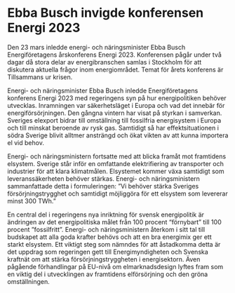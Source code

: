 # Ebba Busch invigde konferensen Energi 2023

Den 23 mars inledde energi- och näringsminister Ebba Busch Energiföretagens årskonferens Energi 2023. Konferensen pågår under två dagar då stora delar av energibranschen samlas i Stockholm för att diskutera aktuella frågor inom energiområdet. Temat för årets konferens är Tillsammans ur krisen.

Energi- och näringsminister Ebba Busch inledde Energiföretagens konferens Energi 2023 med regeringens syn på hur energipolitiken behöver utvecklas. Inramningen var säkerhetsläget i Europa och vad det innebär för energiförsörjningen. Den gångna vintern har visat på styrkan i samverkan. Sveriges elexport bidrar till omställning till fossilfria energisystem i Europa och till minskat beroende av rysk gas. Samtidigt så har effektsituationen i södra Sverige blivit alltmer ansträngd och ökat vikten av att kunna importera el vid behov.

Energi- och näringsministern fortsatte med att blicka framåt mot framtidens elsystem. Sverige står inför en omfattande elektrifiering av transporter och industrier för att klara klimatmålen. Elsystemet kommer växa samtidigt som leveranssäkerheten behöver stärkas. Energi- och näringsministern sammanfattade detta i formuleringen: ”Vi behöver stärka Sveriges försörjningstrygghet och samtidigt möjliggöra för ett elsystem som levererar minst 300 TWh.”

En central del i regeringens nya inriktning för svensk energipolitik är ändringen av det energipolitiska målet från 100 procent “förnybart” till 100 procent ”fossilfritt”. Energi- och näringsministern återkom i sitt tal till budskapet att alla goda krafter behövs och att en bra energimix ger ett starkt elsystem. Ett viktigt steg som nämndes för att åstadkomma detta är det uppdrag som regeringen gett till Energimyndigheten och Svenska kraftnät om att stärka försörjningstryggheten i energisektorn. Även pågående förhandlingar på EU-nivå om elmarknadsdesign lyftes fram som en viktig del i utvecklingen av framtidens elförsörjning och den gröna omställningen.
